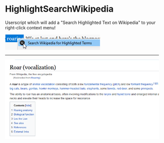 # HighlightSearchWikipedia
Userscript which will add a "Search Highlighted Text on Wikipedia" to your right-click context menu!

![Context Menu](https://raw.githubusercontent.com/iiviigames/HighlightSearchWikipedia/master/SeachHighlight_01.png)
***
![Highlighted Words Result in New Tab](https://raw.githubusercontent.com/iiviigames/HighlightSearchWikipedia/master/SeachHighlight_02%20.png)
